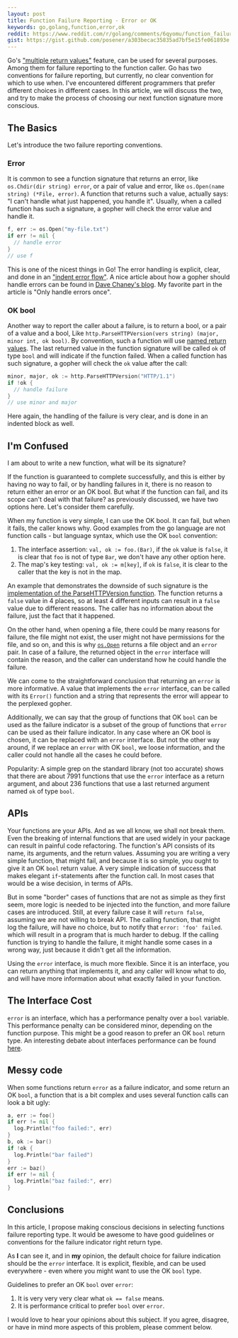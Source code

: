 ```yaml
---
layout: post
title: Function Failure Reporting - Error or OK
keywords: go,golang,function,error,ok
reddit: https://www.reddit.com/r/golang/comments/6qyomu/function_failure_reporting_error_or_ok/
gist: https://gist.github.com/posener/a303becac35835ad7bf5e15fe061893e
---
```


Go's ["multiple return values"](https://golang.org/doc/effective_go.html#multiple-returns)
feature, can be used for several purposes. Among them for failure reporting to the function caller.
Go has two conventions for failure reporting, but currently, no clear convention for which to use when.
I've encountered different programmers that prefer different choices in different cases.
In this article, we will discuss the two, and try to make the process of choosing our next function signature
more conscious.

## The Basics

Let's introduce the two failure reporting conventions.

### Error

It is common to see a function signature that returns an error, like `os.Chdir(dir string) error`,
or a pair of value and error, like `os.Open(name string) (*File, error)`.
A function that returns such a value, actually says: "I can't handle what just happened, you handle it".
Usually, when a called function has such a signature, a gopher will check the error value
and handle it.

```go
f, err := os.Open("my-file.txt")
if err != nil {
  // handle error
}
// use f
```

This is one of the nicest things in Go! The error handling is explicit, clear, and done in an 
["indent error flow"](https://github.com/golang/go/wiki/CodeReviewComments#indent-error-flow).
A nice article about how a gopher should handle errors can be found in
[Dave Chaney's blog](https://dave.cheney.net/2016/04/27/dont-just-check-errors-handle-them-gracefully).
My favorite part in the article is "Only handle errors once".

### OK bool

Another way to report the caller about a failure, is to return a bool, or a pair of a value and a bool, Like
`http.ParseHTTPVersion(vers string) (major, minor int, ok bool)`.
By convention, such a function will use [named return values](https://tour.golang.org/basics/7).
The last returned value in the function signature will be called `ok` of type `bool` and will indicate
if the function failed.
When a called function has such signature, a gopher will check the `ok` value after the call:

```go
minor, major, ok := http.ParseHTTPVersion("HTTP/1.1")
if !ok {
  // handle failure
}
// use minor and major
```

Here again, the handling of the failure is very clear, and is done in an indented block as well.

## I'm Confused

I am about to write a new function, what will be its signature?

If the function is guaranteed to complete successfully, and this is either by having no way
to fail, or by handling failures in it, there is no reason to return either an error or an OK bool.
But what if the function can fail, and its scope can't deal with that failure? as previously discussed,
we have two options here. Let's consider them carefully.

When my function is very simple, I can use the OK bool. It can fail, but when it
fails, the caller knows why. Good examples from the go language are not function calls - but language syntax,
which use the OK `bool` convention:

1. The interface assertion: `val, ok := foo.(Bar)`, if the `ok` value is `false`, 
it is clear that `foo` is not of type `Bar`, we don't have any other option here.
2. The map's key testing: `val, ok := m[key]`, if `ok` is `false`, it is clear to the caller that
the key is not in the map.

An example that demonstrates the downside of such signature is the
[implementation of the ParseHTTPVersion function](https://golang.org/src/net/http/request.go?s=22614:22676#L687).
The function returns a `false` value in 4 places, so at least 4 different inputs can result in a `false` value
due to different reasons. The caller has no information about the failure, just the fact that it happened.

On the other hand, when opening a file, there could be many reasons for failure, the file might not exist,
the user might not have permissions for the file, and so on,
and this is why [`os.Open`](https://golang.org/pkg/os/#Open) returns a file object and an `error` pair.
In case of a failure, the returned object in the `error` interface will contain the reason, and the caller
can understand how he could handle the failure.

We can come to the straightforward conclusion that returning an `error` is more informative.
A value that implements the `error` interface, can be called with its `Error()` function
and a string that represents the error will appear to the perplexed gopher.

Additionally, we can say that the group of functions that OK `bool` can be used
as the failure indicator is a subset of the group of functions that `error` can be used as their
failure indicator. In any case where an OK bool is chosen, it can be replaced with an `error` interface.
But not the other way around, if we replace an `error` with OK `bool`, we loose information,
and the caller could not handle all the cases he could before.

Popularity: A simple grep on the standard library (not too accurate) shows that there are
about 7991 functions that use the `error` interface as a return argument,
and about 236 functions that use a last returned argument named `ok` of type `bool`.

## APIs

Your functions are your APIs. And as we all know, we shall not break them. Even the breaking of internal functions
that are used widely in your package can result in painful code refactoring. The function's API consists of its name,
its arguments, and the return values.
Assuming you are writing a very simple function, that might fail, and because it is so simple, you ought to
give it an OK `bool` return value. A very simple indication of success that makes elegant `if`-statements after
the function call.
In most cases that would be a wise decision, in terms of APIs.

But in some "border" cases of functions that are not as simple as they first seem, more logic is needed
to be injected into the function, and more failure cases are introduced. Still, at every failure case it will
`return false`, assuming we are not willing to break API.
The calling function, that might log the failure, will have no choice, but to notify that `error: 'foo' failed`.
which will result in a program that is much harder to debug. If the calling function is trying to handle the failure,
it might handle some cases in a wrong way, just because it didn't get all the information.

Using the `error` interface, is much more flexible. Since it is an interface, you can return anything that implements
it, and any caller will know what to do, and will have more information about what exactly failed in your function.

## The Interface Cost

`error` is an interface, which has a performance penalty over a `bool` variable. This performance
penalty can be considered minor, depending on the function purpose. This might be a good reason to
prefer an OK `bool` return type. An interesting debate about interfaces performance can be found
[here](https://groups.google.com/forum/#!topic/golang-nuts/7tUShPuPfNM).

## Messy code

When some functions return `error` as a failure indicator, and some return an OK `bool`, 
a function that is a bit complex and uses several function calls can look a bit ugly:

```go
a, err := foo()
if err != nil {
  log.Println("foo failed:", err)
}
b, ok := bar() 
if !ok {
  log.Println("bar failed")
}
err := baz()
if err != nil {
  log.Println("baz failed:", err)
}
```

## Conclusions

In this article, I propose making conscious decisions in selecting functions failure reporting type.
It would be awesome to have good guidelines or conventions for the failure indicator right return type.

As **I** can see it, and in **my** opinion, the default choice for failure indication should be the `error` interface.
It is explicit, flexible, and can be used everywhere - even where you might want to use the OK `bool` type.

Guidelines to prefer an OK `bool` over `error`:

1. It is very very very clear what `ok == false` means.
2. It is performance critical to prefer `bool` over `error`.

I would love to hear your opinions about this subject. If you agree, disagree, or have in mind more aspects of
this problem, please comment below.